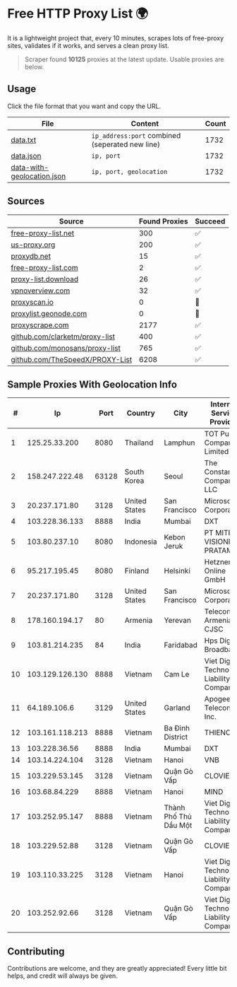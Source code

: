 
# Free HTTP Proxy List 🌍

It is a lightweight project that, every 10 minutes, scrapes lots of free-proxy sites, validates if it works, and serves a clean proxy list.


> Scraper found **10125** proxies at the latest update. Usable proxies are below.

## Usage

Click the file format that you want and copy the URL.


|File|Content|Count|
|----|-------|-----|
|[data.txt](https://raw.githubusercontent.com/themiralay/Proxy-List-World/master/data.txt)|`ip_address:port` combined (seperated new line)|1732|
|[data.json](https://raw.githubusercontent.com/themiralay/Proxy-List-World/master/data.json)|`ip, port`|1732|
|[data-with-geolocation.json](https://raw.githubusercontent.com/themiralay/Proxy-List-World/master/data-with-geolocation.json)|`ip, port, geolocation`|1732|

## Sources

|Source|Found Proxies|Succeed|
|------|-------------|-------|
|[free-proxy-list.net](https://free-proxy-list.net)|300|✅|
|[us-proxy.org](https://www.us-proxy.org)|200|✅|
|[proxydb.net](http://proxydb.net)|15|✅|
|[free-proxy-list.com](https://free-proxy-list.com/?page=&port=&type%5B%5D=http&type%5B%5D=https&up_time=0&search=Search)|2|✅|
|[proxy-list.download](https://www.proxy-list.download/HTTP)|26|✅|
|[vpnoverview.com](https://vpnoverview.com/privacy/anonymous-browsing/free-proxy-servers)|32|✅|
|[proxyscan.io](https://www.proxyscan.io)|0|🚫|
|[proxylist.geonode.com](https://proxylist.geonode.com/api/proxy-list?limit=300&page=1&sort_by=lastChecked&sort_type=desc&protocols=http,https)|0|🚫|
|[proxyscrape.com](https://api.proxyscrape.com/v2/?request=displayproxies&protocol=http&timeout=10000&country=all&ssl=all&anonymity=all)|2177|✅|
|[github.com/clarketm/proxy-list](https://raw.githubusercontent.com/clarketm/proxy-list/master/proxy-list-raw.txt)|400|✅|
|[github.com/monosans/proxy-list](https://raw.githubusercontent.com/monosans/proxy-list/main/proxies/http.txt)|765|✅|
|[github.com/TheSpeedX/PROXY-List](https://raw.githubusercontent.com/TheSpeedX/PROXY-List/master/http.txt)|6208|✅|


## Sample Proxies With Geolocation Info

|#|Ip|Port|Country|City|Internet Service Provider|
|-|--|----|-------|----|-------------------------|
|1|125.25.33.200|8080|Thailand|Lamphun|TOT Public Company Limited|
|2|158.247.222.48|63128|South Korea|Seoul|The Constant Company, LLC|
|3|20.237.171.80|3128|United States|San Francisco|Microsoft Corporation|
|4|103.228.36.133|8888|India|Mumbai|DXT|
|5|103.80.237.10|8080|Indonesia|Kebon Jeruk|PT MITRA VISIONER PRATAMA|
|6|95.217.195.45|8080|Finland|Helsinki|Hetzner Online GmbH|
|7|20.237.171.80|3128|United States|San Francisco|Microsoft Corporation|
|8|178.160.194.17|80|Armenia|Yerevan|Telecom Armenia CJSC|
|9|103.81.214.235|84|India|Faridabad|Hps Digital Broadband|
|10|103.129.126.130|8888|Vietnam|Cam Le|Viet Digital Technology Liability Company|
|11|64.189.106.6|3129|United States|Garland|Apogee Telecom Inc.|
|12|103.161.118.213|8888|Vietnam|Ba Đình District|THIENCO|
|13|103.228.36.56|8888|India|Mumbai|DXT|
|14|103.14.224.104|3128|Vietnam|Hanoi|VNB|
|15|103.229.53.145|3128|Vietnam|Quận Gò Vấp|CLOVIET|
|16|103.68.84.229|8888|Vietnam|Hanoi|MIND|
|17|103.252.95.147|8888|Vietnam|Thành Phố Thủ Dầu Một|Viet Digital Technology Liability Company|
|18|103.229.52.88|3128|Vietnam|Quận Gò Vấp|CLOVIET|
|19|103.110.33.225|3128|Vietnam|Hanoi|Viet Digital Technology Liability Company|
|20|103.252.92.66|3128|Vietnam|Quận Gò Vấp|Viet Digital Technology Liability Company|



## Contributing

Contributions are welcome, and they are greatly appreciated! Every
little bit helps, and credit will always be given.


